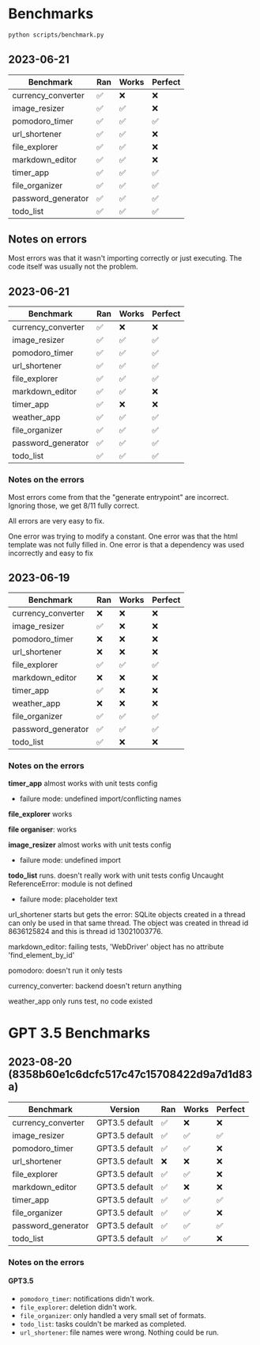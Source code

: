 # Benchmarks

```bash
python scripts/benchmark.py

```

## 2023-06-21

| Benchmark          | Ran | Works | Perfect |
|--------------------|-----|-------|---------|
| currency_converter | ✅  | ❌    | ❌      |
| image_resizer      | ✅  | ✅    | ❌      |
| pomodoro_timer     | ✅  | ✅    | ✅      |
| url_shortener      | ✅  | ✅    | ❌      |
| file_explorer      | ✅  | ✅    | ❌      |
| markdown_editor    | ✅  | ✅    | ❌      |
| timer_app          | ✅  | ✅    | ✅      |
| file_organizer     | ✅  | ✅    | ✅      |
| password_generator | ✅  | ✅    | ✅      |
| todo_list          | ✅  | ✅    | ✅      |

## Notes on errors

Most errors was that it wasn't importing correctly or just executing. The code
itself was usually not the problem.


## 2023-06-21

| Benchmark          | Ran | Works | Perfect |
|--------------------|-----|-------|---------|
| currency_converter | ✅  | ❌    | ❌      |
| image_resizer      | ✅  | ✅    | ✅      |
| pomodoro_timer     | ✅  | ✅    | ✅      |
| url_shortener      | ✅  | ✅    | ✅      |
| file_explorer      | ✅  | ✅    | ✅      |
| markdown_editor    | ✅  | ✅    | ❌      |
| timer_app          | ✅  | ❌    | ❌      |
| weather_app        | ✅  | ✅    | ✅      |
| file_organizer     | ✅  | ✅    | ✅      |
| password_generator | ✅  | ✅    | ✅      |
| todo_list          | ✅  | ✅    | ✅      |

### Notes on the errors

Most errors come from that the "generate entrypoint" are incorrect. Ignoring
those, we get 8/11 fully correct.

All errors are very easy to fix.

One error was trying to modify a constant.
One error was that the html template was not fully filled in.
One error is that a dependency was used incorrectly and easy to fix


## 2023-06-19

| Benchmark          | Ran | Works | Perfect |
|--------------------|-----|-------|---------|
| currency_converter | ❌  | ❌    | ❌      |
| image_resizer      | ✅  | ❌    | ❌      |
| pomodoro_timer     | ❌  | ❌    | ❌      |
| url_shortener      | ❌  | ❌    | ❌      |
| file_explorer      | ✅  | ✅    | ✅      |
| markdown_editor    | ❌  | ❌    | ❌      |
| timer_app          | ✅  | ❌    | ❌      |
| weather_app        | ❌  | ❌    | ❌      |
| file_organizer     | ✅  | ✅    | ✅      |
| password_generator | ✅  | ✅    | ✅      |
| todo_list          | ✅  | ❌    | ❌      |

### Notes on the errors

**timer_app** almost works with unit tests config

- failure mode: undefined import/conflicting names

**file_explorer** works

**file organiser**: works

**image_resizer** almost works with unit tests config

- failure mode: undefined import

**todo_list** runs. doesn't really work with unit tests config
Uncaught ReferenceError: module is not defined

- failure mode: placeholder text

url_shortener starts but gets the error:
  SQLite objects created in a thread can only be used in that same thread. The object was created in thread id 8636125824 and this is thread id 13021003776.

markdown_editor:
failing tests, 'WebDriver' object has no attribute 'find_element_by_id'

pomodoro: doesn't run it only tests

currency_converter: backend doesn't return anything

weather_app only runs test, no code existed

# GPT 3.5 Benchmarks


## 2023-08-20 (8358b60e1c6dcfc517c47c15708422d9a7d1d83a)
| Benchmark          | Version       | Ran | Works | Perfect |
|--------------------|---------------|-----|-------|---------|
| currency_converter | GPT3.5 default| ✅  | ❌    | ❌       |
| image_resizer      | GPT3.5 default| ✅  | ✅    | ✅      |
| pomodoro_timer     | GPT3.5 default| ✅  | ✅    | ❌      |
| url_shortener      | GPT3.5 default| ❌  | ❌    | ❌      |
| file_explorer      | GPT3.5 default| ✅  | ✅    | ❌      |
| markdown_editor    | GPT3.5 default| ✅  | ❌    | ❌      |
| timer_app          | GPT3.5 default| ✅  | ✅    | ✅      |
| file_organizer     | GPT3.5 default| ✅  | ✅    | ❌      |
| password_generator | GPT3.5 default| ✅  | ✅    | ✅      |
| todo_list          | GPT3.5 default| ✅  | ✅    | ❌      |

### Notes on the errors

#### GPT3.5
- `pomodoro_timer`: notifications didn't work.
- `file_explorer`: deletion didn't work.
- `file_organizer`: only handled a very small set of formats.
- `todo_list`: tasks couldn't be marked as completed.
- `url_shortener`: file names were wrong. Nothing could be run.
